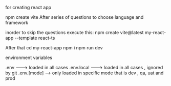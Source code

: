 for creating react app

npm create vite
After series of questions to choose language and framework

inorder to skip the questions
execute this:
npm create vite@latest my-react-app --template react-ts

After that 
cd my-react-app
npm i
npm run dev

environment variables

.env  ---> loaded in all cases
.env.local ---> loaded in all cases , ignored by git
.env.[mode] --> only loaded in specific mode that is dev , qa, uat and prod







